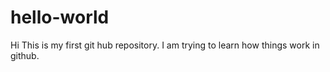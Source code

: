 # hello-world
Hi This is my first git hub repository. I am trying to learn how things work in github.
